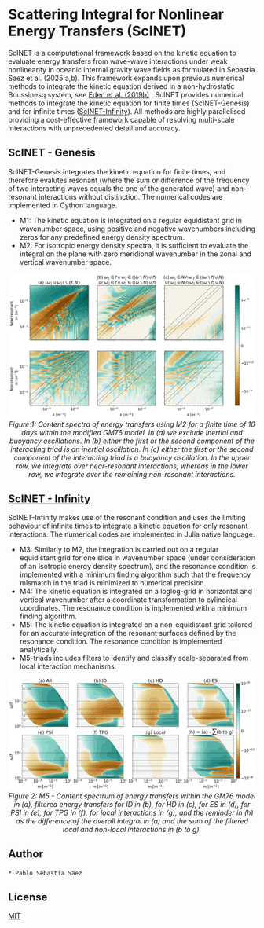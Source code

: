 # Scattering Integral for Nonlinear Energy Transfers (ScINET)
ScINET is a computational framework based on the kinetic equation to evaluate energy transfers from wave-wave interactions under weak nonlinearity in oceanic internal gravity wave fields as formulated in Sebastia Saez et al. (2025 a,b). This framework expands upon previous numerical methods to integrate the kinetic equation derived in a non-hydrostatic Boussinesq system, see [Eden et al. (2019b)](https://journals.ametsoc.org/view/journals/phoc/49/3/jpo-d-18-0075.1.xml) . ScINET provides numerical methods to integrate the kinetic equation for finite times (ScINET-Genesis) and for infinite times ([ScINET-Infinity](https://github.com/pablosebastiasaez/ScINET/tree/main/Infinity)). All methods are highly parallelised providing a cost-effective framework capable of resolving multi-scale interactions with unprecedented detail and accuracy. 

## ScINET - Genesis
ScINET-Genesis integrates the kinetic equation for finite times, and therefore evalutes resonant (where the sum or difference of the frequency of two interacting waves equals the one of the generated wave) and non-resonant interactions without distinction. The numerical codes are implemented in Cython language.

* M1: The kinetic equation is integrated on a regular equidistant grid in wavenumber space, using positive and negative wavenumbers including zeros for any predefined energy density spectrum.
* M2: For isotropic energy density spectra, it is sufficient to evaluate the integral on the plane with zero meridional wavenumber in the zonal and vertical wavenumber space.
<p align="center">
  <img src="media/M2.png" width="900"/><br>
  <em>
  Figure 1: Content spectra of energy transfers using M2 for a finite time of 
   10 days within the modified GM76 model. 
  In (a) we exclude inertial and buoyancy oscillations. In (b) either the first or the 
  second component of the interacting triad is an inertial oscillation. 
  In (c) either the first or the second component of the interacting triad is a buoyancy 
  oscillation. In the upper row, we integrate over near-resonant interactions; whereas in the lower row, 
  we integrate over the remaining non-resonant interactions. 
  </em>
</p>


## [ScINET - Infinity](https://github.com/pablosebastiasaez/ScINET/tree/main/Infinity)
ScINET-Infinity makes use of the resonant condition and uses the limiting behaviour of infinite times to integrate a kinetic equation for only resonant interactions. The numerical codes are implemented in Julia native language.

* M3: Similarly to M2, the integration is carried out on a regular equidistant grid for one slice in wavenumber space (under consideration of an isotropic energy density spectrum), and the resonance condition is implemented with a minimum finding algorithm such that the frequency mismatch in the triad is minimized to numerical precision.
* M4: The kinetic equation is integrated on a loglog-grid in horizontal and vertical wavenumber after a coordinate transformation to cylindical coordinates. The resonance condition is implemented with a minimum finding algorithm.
* M5: The kinetic equation is integrated on a non-equidistant grid tailored for an accurate integration of the resonant surfaces defined by the resonance condition. The resonance condition is implemented analytically.
* M5-triads includes filters to identify and classify scale-separated from local interaction mechanisms.
<p align="center">
  <img src="media/M5-triads.png" width="900"/><br>
  <em>
    Figure 2: M5 - Content spectrum of energy transfers within the GM76 model in (a), filtered energy transfers for ID in (b), for HD in (c), for ES in (d), for PSI in (e), for TPG in (f), for local interactions in (g), and the reminder in (h) as the difference of the overall integral in (a) and the sum of the filtered local and non-local interactions in (b to g).
  </em>
</p>

## Author
    * Pablo Sebastia Saez

## License
[MIT](LICENSE.txt)
